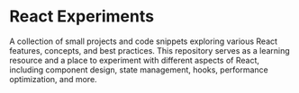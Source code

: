 # React Experiments
A collection of small projects and code snippets exploring various React features, concepts, and best practices. This repository serves as a learning resource and a place to experiment with different aspects of React, including component design, state management, hooks, performance optimization, and more.
